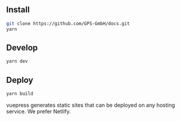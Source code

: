 ## Install

```bash
git clone https://github.com/GPS-GmbH/docs.git
yarn
```

## Develop

```bash
yarn dev
```

## Deploy

```bash
yarn build
```

vuepress generates static sites that can be deployed on any hosting service.
We prefer Netlify.
